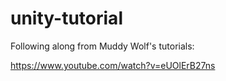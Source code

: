 # unity-tutorial

Following along from Muddy Wolf's tutorials:

https://www.youtube.com/watch?v=eUOlErB27ns
